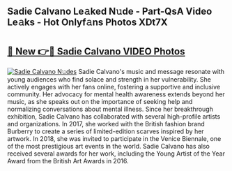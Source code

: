 ## Sadie Calvano Le𝚊ked N𝚞de - Part-QsA Video Le𝚊ks - Hot Onlyf𝚊ns Photos XDt7X

# <h2><a href="http://ac51872.deff.icu/?id=Sadie+Calvano">🔗 New 👉🔴 Sadie Calvano VIDEO Photos</a></h2>

[![Sadie Calvano N𝚞des](https://i.imgur.com/rIISA9y.gif)](http://ac51872.deff.icu/?id=Sadie+Calvano)
Sadie Calvano's music and message resonate with young audiences who find solace and strength in her vulnerability. She actively engages with her fans online, fostering a supportive and inclusive community. Her advocacy for mental health awareness extends beyond her music, as she speaks out on the importance of seeking help and normalizing conversations about mental illness. Since her breakthrough exhibition, Sadie Calvano has collaborated with several high-profile artists and organizations. In 2017, she worked with the British fashion brand Burberry to create a series of limited-edition scarves inspired by her artwork. In 2018, she was invited to participate in the Venice Biennale, one of the most prestigious art events in the world. Sadie Calvano has also received several awards for her work, including the Young Artist of the Year Award from the British Art Awards in 2016.
